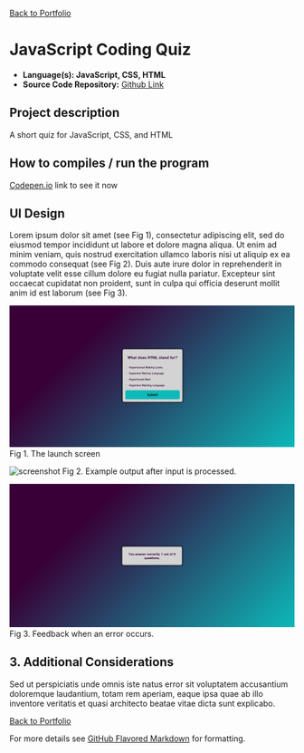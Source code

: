 [Back to Portfolio](./)

JavaScript Coding Quiz
===============

-   **Language(s): JavaScript, CSS, HTML**
-   **Source Code Repository:** [Github Link](https://github.com/ckyleflynndev/JS_CodingQuizApp)  
   

## Project description

A short quiz for JavaScript, CSS, and HTML

## How to compiles / run the program


[Codepen.io](https://codepen.io/Ckflynndev/pen/gOWvdOy?editors=0100) link to see it now


## UI Design

Lorem ipsum dolor sit amet (see Fig 1), consectetur adipiscing elit, sed do eiusmod tempor incididunt ut labore et dolore magna aliqua. Ut enim ad minim veniam, quis nostrud exercitation ullamco laboris nisi ut aliquip ex ea commodo consequat (see Fig 2). Duis aute irure dolor in reprehenderit in voluptate velit esse cillum dolore eu fugiat nulla pariatur. Excepteur sint occaecat cupidatat non proident, sunt in culpa qui officia deserunt mollit anim id est laborum (see Fig 3).

![screenshot](images/quizAppPics/quizAppfig1.jpg)
Fig 1. The launch screen

![screenshot](images/dquizAppPics/quizAppfig2.jpg)
Fig 2. Example output after input is processed.

![screenshot](images/quizAppPics/quizAppfig3.jpg)
Fig 3. Feedback when an error occurs.

## 3. Additional Considerations

Sed ut perspiciatis unde omnis iste natus error sit voluptatem accusantium doloremque laudantium, totam rem aperiam, eaque ipsa quae ab illo inventore veritatis et quasi architecto beatae vitae dicta sunt explicabo. 

[Back to Portfolio](./)

For more details see [GitHub Flavored Markdown](https://guides.github.com/features/mastering-markdown/) for formatting.

